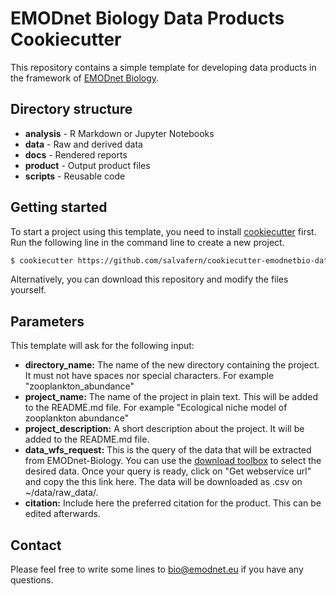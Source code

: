 # EMODnet Biology Data Products Cookiecutter

This repository contains a simple template for developing data products in the framework of [EMODnet Biology](https://www.emodnet-biology.eu/).

## Directory structure

* **analysis** - R Markdown or Jupyter Notebooks
* **data** - Raw and derived data
* **docs** - Rendered reports
* **product** - Output product files
* **scripts** - Reusable code

## Getting started

To start a project using this template, you need to install [cookiecutter](https://github.com/cookiecutter/cookiecutter) first. Run the following line in the command line to create a new project.

```bash
$ cookiecutter https://github.com/salvafern/cookiecutter-emodnetbio-dataproduct
```

Alternatively, you can download this repository and modify the files yourself.

## Parameters

This template will ask for the following input:

* **directory_name:** The name of the new directory containing the project. It must not have spaces nor special characters. For example "zooplankton_abundance"
* **project_name:** The name of the project in plain text. This will be added to the README.md file. For example "Ecological niche model of zooplankton abundance"
* **project_description:** A short description about the project. It will be added to the README.md file.
* **data_wfs_request:** This is the query of the data that will be extracted from EMODnet-Biology. You can use the [download toolbox]() to select the desired data. Once your query is ready, click on "Get webservice url" and copy the this link here. The data will be downloaded as .csv on ~/data/raw_data/.
* **citation:** Include here the preferred citation for the product. This can be edited afterwards.

## Contact
Please feel free to write some lines to [bio@emodnet.eu]((mailto:bio@emodnet.eu)) if you have any questions.